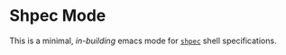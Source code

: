 Shpec Mode
==========

This is a minimal, *in-building* emacs mode for [`shpec`](https://github.com/rylnd/shpec) shell specifications.
